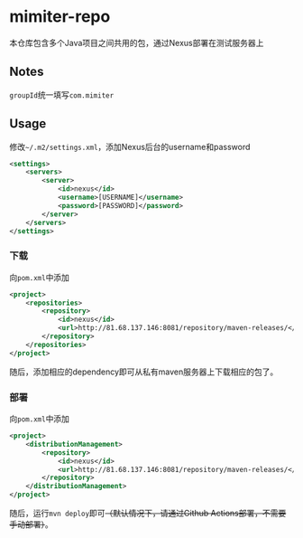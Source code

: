 # mimiter-repo
本仓库包含多个Java项目之间共用的包，通过Nexus部署在测试服务器上

## Notes
`groupId`统一填写`com.mimiter`

## Usage
修改`~/.m2/settings.xml`，添加Nexus后台的username和password

```xml
<settings>
    <servers>
        <server>
            <id>nexus</id>
            <username>[USERNAME]</username>
            <password>[PASSWORD]</password>
        </server>
    </servers>
</settings>
```

### 下载
向`pom.xml`中添加

```xml
<project>
    <repositories>
        <repository>
            <id>nexus</id>
            <url>http://81.68.137.146:8081/repository/maven-releases/</url>
        </repository>
    </repositories>
</project>
```
随后，添加相应的dependency即可从私有maven服务器上下载相应的包了。

### 部署
向`pom.xml`中添加

```xml
<project>
    <distributionManagement>
        <repository>
            <id>nexus</id>
            <url>http://81.68.137.146:8081/repository/maven-releases/</url>
        </repository>
    </distributionManagement>
</project>
```

随后，运行`mvn deploy`即可~~（默认情况下，请通过Github Actions部署，不需要手动部署）~~。